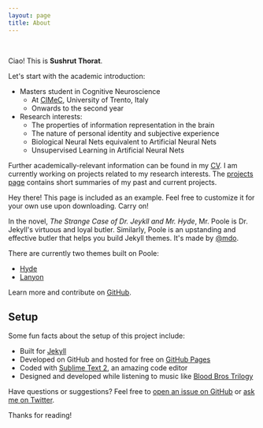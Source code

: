 ```yaml
---
layout: page
title: About
---
```


<br>

Ciao! This is **Sushrut Thorat**. 

Let's start with the academic introduction:

* Masters student in Cognitive Neuroscience
  + At [CIMeC](http://web.unitn.it/en/cimec "Centre for Mind/Brain Sciences"), University of Trento, Italy
  + Onwards to the second year
* Research interests:
  + The properties of information representation in the brain
  + The nature of personal identity and subjective experience
  + Biological Neural Nets equivalent to Artificial Neural Nets
  + Unsupervised Learning in Artificial Neural Nets
  
Further academically-relevant information can be found in my [CV]({{site.baseurl}}/_assets/cv-full.pdf). I am currently working on projects related to my research interests. The [projects page]({{site.url}}/projects/) contains short summaries of my past and current projects.

<p class="message">
  Hey there! This page is included as an example. Feel free to customize it for your own use upon downloading. Carry on!
</p>

In the novel, *The Strange Case of Dr. Jeykll and Mr. Hyde*, Mr. Poole is Dr. Jekyll's virtuous and loyal butler. Similarly, Poole is an upstanding and effective butler that helps you build Jekyll themes. It's made by [@mdo](https://twitter.com/mdo).

There are currently two themes built on Poole:

* [Hyde](http://hyde.getpoole.com)
* [Lanyon](http://lanyon.getpoole.com)

Learn more and contribute on [GitHub](https://github.com/poole).

## Setup

Some fun facts about the setup of this project include:

* Built for [Jekyll](http://jekyllrb.com)
* Developed on GitHub and hosted for free on [GitHub Pages](https://pages.github.com)
* Coded with [Sublime Text 2](http://sublimetext.com), an amazing code editor
* Designed and developed while listening to music like [Blood Bros Trilogy](https://soundcloud.com/maddecent/sets/blood-bros-series)

Have questions or suggestions? Feel free to [open an issue on GitHub](https://github.com/poole/issues/new) or [ask me on Twitter](https://twitter.com/mdo).

Thanks for reading!
